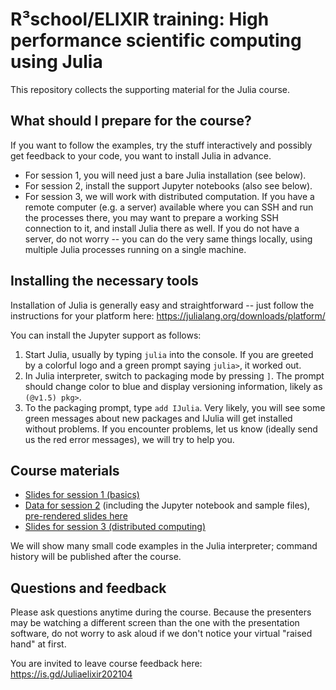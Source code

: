 
# R³school/ELIXIR training: High performance scientific computing using Julia

This repository collects the supporting material for the Julia course.

## What should I prepare for the course?

If you want to follow the examples, try the stuff interactively and possibly get feedback to your code, you want to install Julia in advance.

- For session 1, you will need just a bare Julia installation (see below).
- For session 2, install the support Jupyter notebooks (also see below).
- For session 3, we will work with distributed computation. If you have a remote computer (e.g. a server) available where you can SSH and run the processes there, you may want to prepare a working SSH connection to it, and install Julia there as well. If you do not have a server, do not worry -- you can do the very same things locally, using multiple Julia processes running on a single machine.

## Installing the necessary tools

Installation of Julia is generally easy and straightforward -- just follow the instructions for your platform here: https://julialang.org/downloads/platform/

You can install the Jupyter support as follows:

1. Start Julia, usually by typing `julia` into the console. If you are greeted by a colorful logo and a green prompt saying `julia>`, it worked out.
2. In Julia interpreter, switch to packaging mode by pressing `]`. The prompt should change color to blue and display versioning information, likely as `(@v1.5) pkg>`.
3. To the packaging prompt, type `add IJulia`. Very likely, you will see some green messages about new packages and IJulia will get installed without problems. If you encounter problems, let us know (ideally send us the red error messages), we will try to help you.

## Course materials

- [Slides for session 1 (basics)](TODO)
- [Data for session 2](session2/) (including the Jupyter notebook and sample files), [pre-rendered slides here](session2/tut01.slides.html)
- [Slides for session 3 (distributed computing)](TODO)

We will show many small code examples in the Julia interpreter; command history will be published after the course.

## Questions and feedback

Please ask questions anytime during the course. Because the presenters may be watching a different screen than the one with the presentation software, do not worry to ask aloud if we don't notice your virtual "raised hand" at first.

You are invited to leave course feedback here: https://is.gd/Juliaelixir202104
